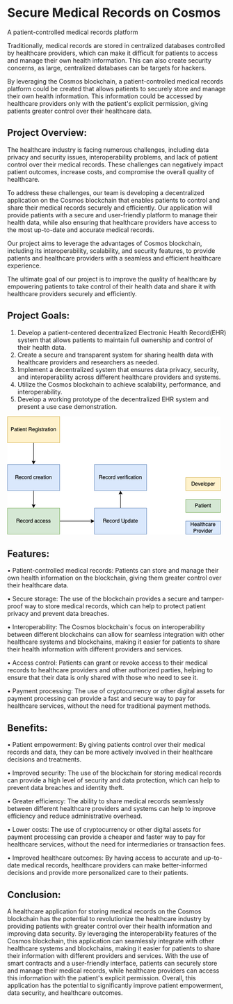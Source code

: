 # Secure Medical Records on Cosmos

A patient-controlled medical records platform

Traditionally, medical records are stored in centralized databases controlled by healthcare providers, which can make it difficult for patients to access and manage their own health information. This can also create security concerns, as large, centralized databases can be targets for hackers.

By leveraging the Cosmos blockchain, a patient-controlled medical records platform could be created that allows patients to securely store and manage their own health information. This information could be accessed by healthcare providers only with the patient's explicit permission, giving patients greater control over their healthcare data.

## Project Overview:

The healthcare industry is facing numerous challenges, including data privacy and security issues, interoperability problems, and lack of patient control over their medical records. These challenges can negatively impact patient outcomes, increase costs, and compromise the overall quality of healthcare.

To address these challenges, our team is developing a decentralized application on the Cosmos blockchain that enables patients to control and share their medical records securely and efficiently. Our application will provide patients with a secure and user-friendly platform to manage their health data, while also ensuring that healthcare providers have access to the most up-to-date and accurate medical records.

Our project aims to leverage the advantages of Cosmos blockchain, including its interoperability, scalability, and security features, to provide patients and healthcare providers with a seamless and efficient healthcare experience.

The ultimate goal of our project is to improve the quality of healthcare by empowering patients to take control of their health data and share it with healthcare providers securely and efficiently.

## Project Goals:

1. Develop a patient-centered decentralized Electronic Health Record(EHR) system that allows patients to maintain full ownership and control of their health data.
2. Create a secure and transparent system for sharing health data with healthcare providers and researchers as needed.
3. Implement a decentralized system that ensures data privacy, security, and interoperability across different healthcare providers and systems.
4. Utilize the Cosmos blockchain to achieve scalability, performance, and interoperability.
5. Develop a working prototype of the decentralized EHR system and present a use case demonstration.

![Flowchart-EHR](https://github.com/brijk20/Medical-Record-Storage-Cosmos/blob/0b3bf95cad21c456057ff5aff4a1a9df57adb310/Flowchart-EHR.png)


## Features:

• Patient-controlled medical records: Patients can store and manage their own health information on the blockchain, giving them greater control over their healthcare data.

• Secure storage: The use of the blockchain provides a secure and tamper-proof way to store medical records, which can help to protect patient privacy and prevent data breaches.

• Interoperability: The Cosmos blockchain's focus on interoperability between different blockchains can allow for seamless integration with other healthcare systems and blockchains, making it easier for patients to share their health information with different providers and services.

• Access control: Patients can grant or revoke access to their medical records to healthcare providers and other authorized parties, helping to ensure that their data is only shared with those who need to see it.

• Payment processing: The use of cryptocurrency or other digital assets for payment processing can provide a fast and secure way to pay for healthcare services, without the need for traditional payment methods.


## Benefits:

• Patient empowerment: By giving patients control over their medical records and data, they can be more actively involved in their healthcare decisions and treatments.

• Improved security: The use of the blockchain for storing medical records can provide a high level of security and data protection, which can help to prevent data breaches and identity theft.

• Greater efficiency: The ability to share medical records seamlessly between different healthcare providers and systems can help to improve efficiency and reduce administrative overhead.

• Lower costs: The use of cryptocurrency or other digital assets for payment processing can provide a cheaper and faster way to pay for healthcare services, without the need for intermediaries or transaction fees.

• Improved healthcare outcomes: By having access to accurate and up-to-date medical records, healthcare providers can make better-informed decisions and provide more personalized care to their patients.

## Conclusion: 

A healthcare application for storing medical records on the Cosmos blockchain has the potential to revolutionize the healthcare industry by providing patients with greater control over their health information and improving data security. By leveraging the interoperability features of the Cosmos blockchain, this application can seamlessly integrate with other healthcare systems and blockchains, making it easier for patients to share their information with different providers and services. With the use of smart contracts and a user-friendly interface, patients can securely store and manage their medical records, while healthcare providers can access this information with the patient's explicit permission. Overall, this application has the potential to significantly improve patient empowerment, data security, and healthcare outcomes.
